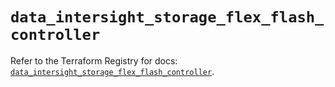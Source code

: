# `data_intersight_storage_flex_flash_controller`

Refer to the Terraform Registry for docs: [`data_intersight_storage_flex_flash_controller`](https://registry.terraform.io/providers/ciscodevnet/intersight/1.0.71/docs/data-sources/storage_flex_flash_controller).
